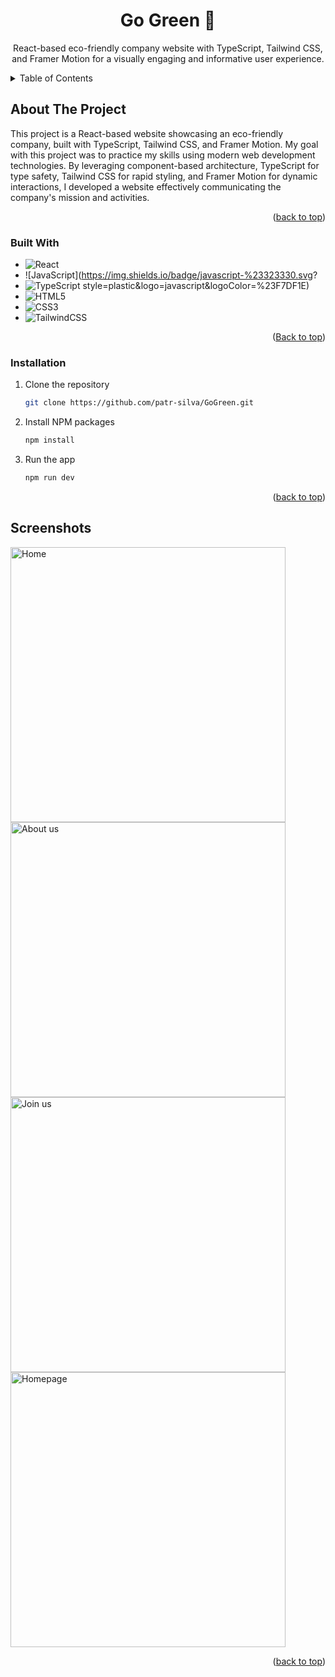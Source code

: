 <div align="center">

<h1 align="center">Go Green 🌳</h1>

  <p align="center">
React-based eco-friendly company website with TypeScript, Tailwind CSS, and Framer Motion for a visually engaging and informative user experience.
</div>



<!-- TABLE OF CONTENTS -->
<details>
  <summary>Table of Contents</summary>
  <ol>
    <li>
      <a href="#about-the-project">About The Project</a>
      <ul>
        <li><a href="#built-with">Built With</a></li>
      </ul>
    </li>
    <li>
      <a href="#getting-started">Getting Started</a>
      <ul>
        <li><a href="#installation">Installation</a></li>
      </ul>
    </li>
    <li><a href=“#screenshots”>Screenshots</a></li>
  </ol>
</details>



<!-- ABOUT THE PROJECT -->
## About The Project

This project is a React-based website showcasing an eco-friendly company, built with TypeScript, Tailwind CSS, and Framer Motion. My goal with this project was to practice my skills using modern web development technologies. By leveraging component-based architecture, TypeScript for type safety, Tailwind CSS for rapid styling, and Framer Motion for dynamic interactions, I developed a website effectively communicating the company's mission and activities.

<p align="right">(<a href="#readme-top">back to top</a>)</p>

### Built With

*  ![React](https://img.shields.io/badge/react-%2320232a.svg?style=plastic&logo=react&logoColor=%2361DAFB)
*  ![JavaScript](https://img.shields.io/badge/javascript-%23323330.svg?
* ![TypeScript](https://img.shields.io/badge/typescript-%23007ACC.svg?style=plastic&logo=typescript&logoColor=white) style=plastic&logo=javascript&logoColor=%23F7DF1E)
*  ![HTML5](https://img.shields.io/badge/html5-%23E34F26.svg?style=plastic&logo=html5&logoColor=white)
*  ![CSS3](https://img.shields.io/badge/css3-%231572B6.svg?style=plastic&logo=css3&logoColor=white)
*  ![TailwindCSS](https://img.shields.io/badge/tailwindcss-%2338B2AC.svg?style=plastic&logo=tailwind-css&logoColor=white)

<p align="right">(<a href="#readme-top">Back to top</a>)</p>

<!-- GETTING STARTED -->

### Installation

1. Clone the repository
   ```sh
   git clone https://github.com/patr-silva/GoGreen.git
   ```
2. Install NPM packages
   ```sh
   npm install
   ```
3. Run the app 
      ```sh
   npm run dev
   ```
<p align="right">(<a href="#readme-top">back to top</a>)</p>



<!-- USAGE EXAMPLES -->
## Screenshots

<div>
<img width="440" alt="Home" src="https://github.com/user-attachments/assets/daab6801-170e-4471-8e62-942bceebc31c">
<img width="440" alt="About us" src="https://github.com/user-attachments/assets/ede459d3-ffb8-4d45-a7aa-246b720b2180">
<img width="440" alt="Join us" src="https://github.com/user-attachments/assets/707ff654-2964-489f-93ed-fb6c954d68ab">
<img width="440" alt="Homepage" src="https://github.com/user-attachments/assets/9a4cbb45-77a0-42e5-a856-764c87cc358a">
</div>

<p align="right">(<a href="#readme-top">back to top</a>)</p>


